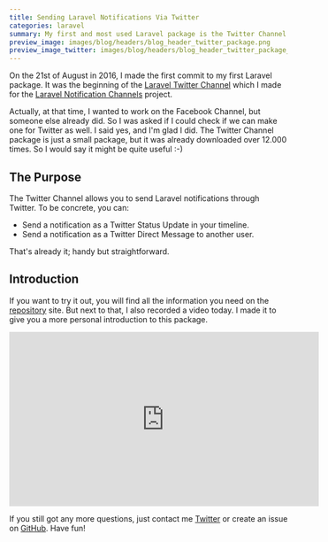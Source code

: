 ```yaml
---
title: Sending Laravel Notifications Via Twitter
categories: laravel
summary: My first and most used Laravel package is the Twitter Channel I made for Laravel Notifications. Today I released a new version of it, and I thought it is an excellent time to share a video about how to use it as well.
preview_image: images/blog/headers/blog_header_twitter_package.png
preview_image_twitter: images/blog/headers/blog_header_twitter_package_twitter.png
---
```


On the 21st of August in 2016, I made the first commit to my first Laravel package. It was the beginning of the [Laravel Twitter Channel](https://github.com/laravel-notification-channels/twitter) which I made for the [Laravel Notification Channels](http://laravel-notification-channels.com/) project.

Actually, at that time, I wanted to work on the Facebook Channel, but someone else already did. So I was asked if I could check if we can make one for Twitter as well. I said yes, and I'm glad I did. The Twitter Channel package is just a small package, but it was already downloaded over 12.000 times. So I would say it might be quite useful :-)

## The Purpose

The Twitter Channel allows you to send Laravel notifications through Twitter. To be concrete, you can:

* Send a notification as a Twitter Status Update in your timeline.
* Send a notification as a Twitter Direct Message to another user.

That's already it; handy but straightforward.

## Introduction

If you want to try it out, you will find all the information you need on the [repository](https://github.com/laravel-notification-channels/twitter) site. But next to that, I also recorded a video today. I made it to give you a more personal introduction to this package.

<div class="embed-container">
<iframe width="560" height="315" src="https://www.youtube.com/embed/VUue138Dgs4" frameborder="0" allow="accelerometer; autoplay; encrypted-media; gyroscope; picture-in-picture" allowfullscreen></iframe>
</div>

If you still got any more questions, just contact me [Twitter](https://twitter.com/christophrumpel) or create an issue on [GitHub](https://github.com/laravel-notification-channels/twitter). Have fun!